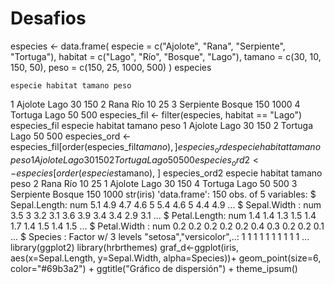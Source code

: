 # Desafios
especies <- data.frame(
     especie = c("Ajolote", "Rana", "Serpiente", "Tortuga"),
     habitat = c("Lago", "Río", "Bosque", "Lago"),
     tamano = c(30, 10, 150, 50),
     peso = c(150, 25, 1000, 500)
 )
especies

    especie habitat tamano peso
1   Ajolote    Lago     30  150
2      Rana     Río     10   25
3 Serpiente  Bosque    150 1000
4   Tortuga    Lago     50  500
especies_fil <- filter(especies, habitat == "Lago")
especies_fil
  especie habitat tamano peso
1 Ajolote    Lago     30  150
2 Tortuga    Lago     50  500
especies_ord <- especies_fil[order(especies_fil$tamano), ]
especies_ord
  especie habitat tamano peso
1 Ajolote    Lago     30  150
2 Tortuga    Lago     50  500
especies_ord2 <- especies[order(especies$tamano), ]
especies_ord2
    especie habitat tamano peso
2      Rana     Río     10   25
1   Ajolote    Lago     30  150
4   Tortuga    Lago     50  500
3 Serpiente  Bosque    150 1000
str(iris)
'data.frame':	150 obs. of  5 variables:
 $ Sepal.Length: num  5.1 4.9 4.7 4.6 5 5.4 4.6 5 4.4 4.9 ...
 $ Sepal.Width : num  3.5 3 3.2 3.1 3.6 3.9 3.4 3.4 2.9 3.1 ...
 $ Petal.Length: num  1.4 1.4 1.3 1.5 1.4 1.7 1.4 1.5 1.4 1.5 ...
 $ Petal.Width : num  0.2 0.2 0.2 0.2 0.2 0.4 0.3 0.2 0.2 0.1 ...
 $ Species     : Factor w/ 3 levels "setosa","versicolor",..: 1 1 1 1 1 1 1 1 1 1 ...
library(ggplot2)
library(hrbrthemes)
graf_d<-ggplot(iris, aes(x=Sepal.Length, y=Sepal.Width, alpha=Species))+
     geom_point(size=6, color="#69b3a2") +
     ggtitle("Gráfico de dispersión") +
     theme_ipsum()
